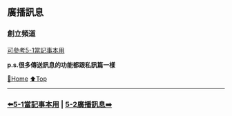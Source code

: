 ## 廣播訊息

### 創立頻道
[可參考5-1當記事本用](./5-1當記事本用.md)

**p.s.很多傳送訊息的功能都跟私訊篇一樣**

[🔱Home](../README.md)  [⬆️Top](#廣播訊息)

---
### [⬅️5-1當記事本用](./5-1當記事本用.md) | [5-2廣播訊息➡️](../Ep6機器人篇/6-1製作機器人.md)